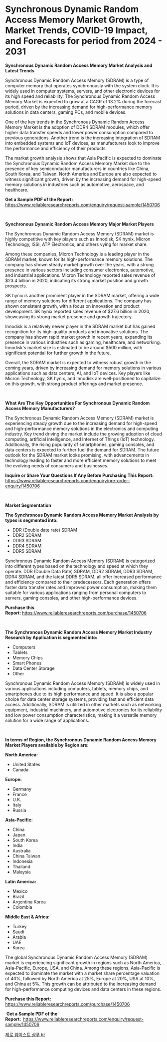 <p><h1>Synchronous Dynamic Random Access Memory Market Growth, Market Trends, COVID-19 Impact, and Forecasts for period from 2024 - 2031</h1></p><p><strong>Synchronous Dynamic Random Access Memory Market Analysis and Latest Trends</strong></p>
<p><p>Synchronous Dynamic Random Access Memory (SDRAM) is a type of computer memory that operates synchronously with the system clock. It is widely used in computer systems, servers, and other electronic devices for its high speed and reliability. The Synchronous Dynamic Random Access Memory Market is expected to grow at a CAGR of 13.2% during the forecast period, driven by the increasing demand for high-performance memory solutions in data centers, gaming PCs, and mobile devices.</p><p>One of the key trends in the Synchronous Dynamic Random Access Memory Market is the adoption of DDR4 SDRAM modules, which offer higher data transfer speeds and lower power consumption compared to previous generations. Another trend is the increasing integration of SDRAM into embedded systems and IoT devices, as manufacturers look to improve the performance and efficiency of their products.</p><p>The market growth analysis shows that Asia Pacific is expected to dominate the Synchronous Dynamic Random Access Memory Market due to the presence of key semiconductor manufacturers in countries like China, South Korea, and Taiwan. North America and Europe are also expected to witness significant growth, driven by the increasing demand for high-speed memory solutions in industries such as automotive, aerospace, and healthcare.</p></p>
<p><strong>Get a Sample PDF of the Report:&nbsp;</strong> <a href="https://www.reliableresearchreports.com/enquiry/request-sample/1450706">https://www.reliableresearchreports.com/enquiry/request-sample/1450706</a></p>
<p>&nbsp;</p>
<p><strong>Synchronous Dynamic Random Access Memory Major Market Players</strong></p>
<p><p>The Synchronous Dynamic Random Access Memory (SDRAM) market is highly competitive with key players such as Innodisk, SK hynix, Micron Technology, ISSI, ATP Electronics, and others vying for market share. </p><p>Among these companies, Micron Technology is a leading player in the SDRAM market, known for its high-performance memory solutions. The company has shown steady market growth over the years, with a strong presence in various sectors including consumer electronics, automotive, and industrial applications. Micron Technology reported sales revenue of $23.4 billion in 2020, indicating its strong market position and growth prospects.</p><p>SK hynix is another prominent player in the SDRAM market, offering a wide range of memory solutions for different applications. The company has shown consistent growth, with a focus on innovation and product development. SK hynix reported sales revenue of $27.6 billion in 2020, showcasing its strong market presence and growth trajectory.</p><p>Innodisk is a relatively newer player in the SDRAM market but has gained recognition for its high-quality products and innovative solutions. The company has shown rapid market growth in recent years, expanding its presence in various industries such as gaming, healthcare, and networking. Innodisk's market size is estimated to be around $500 million, with significant potential for further growth in the future.</p><p>Overall, the SDRAM market is expected to witness robust growth in the coming years, driven by increasing demand for memory solutions in various applications such as data centers, AI, and IoT devices. Key players like Micron Technology, SK hynix, and Innodisk are well-positioned to capitalize on this growth, with strong product offerings and market presence.</p></p>
<p>&nbsp;</p>
<p><strong>What Are The Key Opportunities For Synchronous Dynamic Random Access Memory Manufacturers?</strong></p>
<p><p>The Synchronous Dynamic Random Access Memory (SDRAM) market is experiencing steady growth due to the increasing demand for high-speed and high-performance memory solutions in the electronics and computing industry. Key trend driving the market include the growing adoption of cloud computing, artificial intelligence, and Internet of Things (IoT) technology. Additionally, the rising popularity of smartphones, gaming consoles, and data centers is expected to further fuel the demand for SDRAM. The future outlook for the SDRAM market looks promising, with advancements in technology leading to faster and more efficient memory solutions to meet the evolving needs of consumers and businesses.</p></p>
<p><strong>Inquire or Share Your Questions If Any Before Purchasing This Report:</strong> <a href="https://www.reliableresearchreports.com/enquiry/pre-order-enquiry/1450706">https://www.reliableresearchreports.com/enquiry/pre-order-enquiry/1450706</a></p>
<p>&nbsp;</p>
<p><strong>Market Segmentation</strong></p>
<p><strong>The Synchronous Dynamic Random Access Memory Market Analysis by types is segmented into:</strong></p>
<p><ul><li>DDR (Double date rate) SDRAM</li><li>DDR2 SDRAM</li><li>DDR3 SDRAM</li><li>DDR4 SDRAM</li><li>DDR5 SDRAM</li></ul></p>
<p><p>Synchronous Dynamic Random Access Memory (SDRAM) is categorized into different types based on the technology and speed at which they operate. DDR (Double Data Rate) SDRAM, DDR2 SDRAM, DDR3 SDRAM, DDR4 SDRAM, and the latest DDR5 SDRAM, all offer increased performance and efficiency compared to their predecessors. Each generation offers faster data transfer rates and improved power consumption, making them suitable for various applications ranging from personal computers to servers, gaming consoles, and other high-performance devices.</p></p>
<p><strong>Purchase this Report:&nbsp;</strong><a href="https://www.reliableresearchreports.com/purchase/1450706">https://www.reliableresearchreports.com/purchase/1450706</a></p>
<p>&nbsp;</p>
<p><strong>The Synchronous Dynamic Random Access Memory Market Industry Research by Application is segmented into:</strong></p>
<p><ul><li>Computers</li><li>Tablets</li><li>Memory Chips</li><li>Smart Phones</li><li>Data Center Storage</li><li>Other</li></ul></p>
<p><p>Synchronous Dynamic Random Access Memory (SDRAM) is widely used in various applications including computers, tablets, memory chips, and smartphones due to its high performance and speed. It is also a popular choice for data center storage systems, providing fast and efficient data access. Additionally, SDRAM is utilized in other markets such as networking equipment, industrial machinery, and automotive electronics for its reliability and low power consumption characteristics, making it a versatile memory solution for a wide range of applications.</p></p>
<p>&nbsp;</p>
<p><strong>In terms of Region, the Synchronous Dynamic Random Access Memory Market Players available by Region are:</strong></p>
<p>
    <p> <strong> North America: </strong>
        <ul>
            <li>United States</li>
            <li>Canada</li>
        </ul>
        </p> 
    <p> <strong> Europe: </strong>
        <ul>
            <li>Germany</li>
            <li>France</li>
            <li>U.K.</li>
            <li>Italy</li>
            <li>Russia</li>
        </ul>
        </p> 
    <p> <strong> Asia-Pacific: </strong>
        <ul>
            <li>China</li>
            <li>Japan</li>
            <li>South Korea</li>
            <li>India</li>
            <li>Australia</li>
            <li>China Taiwan</li>
            <li>Indonesia</li>
            <li>Thailand</li>
            <li>Malaysia</li>
        </ul>
        </p> 
    <p> <strong> Latin America: </strong>
        <ul>
            <li>Mexico</li>
            <li>Brazil</li>
            <li>Argentina Korea</li>
            <li>Colombia</li>
        </ul>
        </p> 
    <p> <strong> Middle East & Africa: </strong>
        <ul>
            <li>Turkey</li>
            <li>Saudi</li>
            <li>Arabia</li>
            <li>UAE</li>
            <li>Korea</li>
        </ul>
    </p>
    </p>
<p><p>The global Synchronous Dynamic Random Access Memory (SDRAM) market is experiencing significant growth in regions such as North America, Asia-Pacific, Europe, USA, and China. Among these regions, Asia-Pacific is expected to dominate the market with a market share percentage valuation of 40%, followed by North America at 25%, Europe at 20%, USA at 10%, and China at 5%. This growth can be attributed to the increasing demand for high-performance computing devices and data centers in these regions.</p></p>
<p><strong>Purchase this Report: </strong><a href="https://www.reliableresearchreports.com/purchase/1450706">https://www.reliableresearchreports.com/purchase/1450706</a></p>
<p>&nbsp;<strong>Get a Sample PDF of the Report:&nbsp;&nbsp;</strong><a href="https://www.reliableresearchreports.com/enquiry/request-sample/1450706">https://www.reliableresearchreports.com/enquiry/request-sample/1450706</a></p>
<p><strong></strong></p>
<p><p><a href="https://github.com/iansanftyord09878/Market-Research-Report-List-1/blob/main/41519548646.md">제로 웨이스트 샴푸 바</a></p></p>
